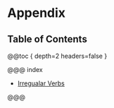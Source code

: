 # Appendix

## Table of Contents

@@toc { depth=2 headers=false }

@@@ index

* [Irregualar Verbs](irregular_verbs.md)

@@@
